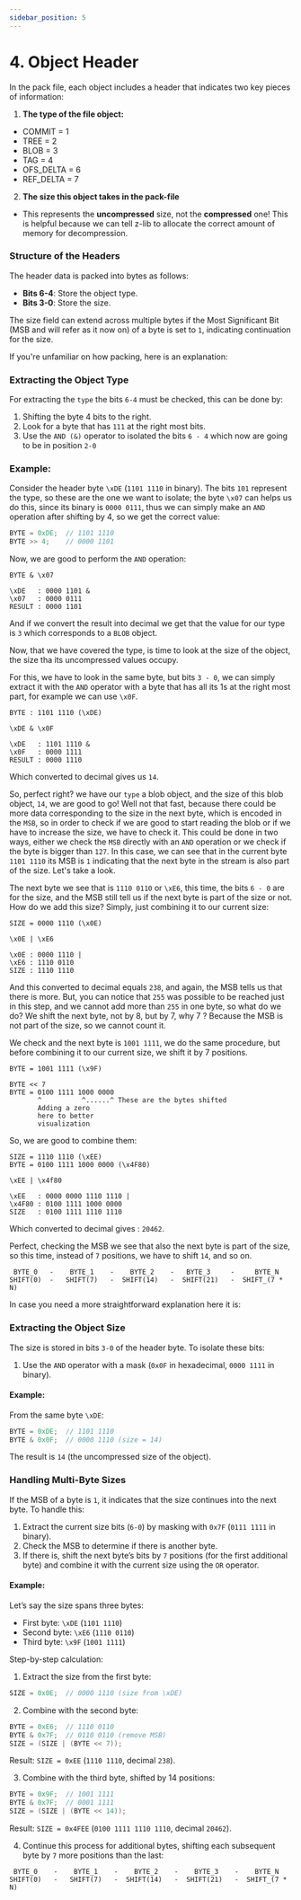 ```yaml
---
sidebar_position: 5
---
```


# 4. Object Header

<div class="justified-text">

In the pack file, each object includes a header that indicates two key pieces of information:

1. **The type of the file object:**
* COMMIT = 1
* TREE = 2
* BLOB = 3
* TAG = 4
* OFS_DELTA = 6
* REF_DELTA = 7

2. **The size this object takes in the pack-file**
* This represents the **uncompressed** size, not the **compressed** one! This is helpful because we can tell z-lib to allocate the correct amount of memory for
decompression.

### Structure of the Headers

The header data is packed into bytes as follows:
- **Bits 6-4**: Store the object type.
- **Bits 3-0**: Store the size.

The size field can extend across multiple bytes if the Most Significant Bit (MSB and
will refer as it now on) of a byte is set to `1`, indicating continuation for the size.

If you're unfamiliar on how packing, here is an explanation:

### Extracting the Object Type

For extracting the `type` the bits `6-4` must be checked, this can be done by:

1. Shifting the byte 4 bits to the right.
2. Look for a byte that has `111` at the right most bits.
3. Use the `AND (&)` operator to isolated the bits `6 - 4` which now are going to be in position `2-0`


### Example:

Consider the header byte `\xDE` (`1101 1110` in binary). The bits `101` represent the type, so these are the one we want to isolate; the byte `\x07` can helps us do this,
since its binary is `0000 0111`, thus we can simply make an `AND` operation after shifting by 4, so we get the correct value:

```cpp
BYTE = 0xDE;  // 1101 1110
BYTE >> 4;    // 0000 1101
```

Now, we are good to perform the `AND` operation:

```
BYTE & \x07

\xDE   : 0000 1101 &
\x07   : 0000 0111
RESULT : 0000 1101
```

And if we convert the result into decimal we get that the value for our type is `3` which corresponds to a `BLOB` object.

Now, that we have covered the type, is time to look at the size of the object, the size tha its uncompressed values occupy.

For this, we have to look in the same byte, but bits `3 - 0`, we can simply extract it with the `AND` operator with a byte that has all its 1s at the right most part, for example we can use `\x0F`.

```
BYTE : 1101 1110 (\xDE)

\xDE & \x0F

\xDE   : 1101 1110 &
\x0F   : 0000 1111
RESULT : 0000 1110
```

Which converted to decimal gives us `14`.

So, perfect right? we have our `type` a blob object, and the size of this blob object, `14`, we are good to go! Well not
that fast, because there could be more data corresponding to the size in the next byte, which is encoded in the `MSB`, so
in order to check if we are good to start reading the blob or if we have to increase the size, we have to check it. This
could be done in two ways, either we check the `MSB` directly with an `AND` operation or we check if the byte is bigger
than `127`. In this case, we can see that in the current byte `1101 1110` its MSB is `1` indicating that the next byte in
the stream is also part of the size. Let's take a look.

The next byte we see that is `1110 0110` or `\xE6`, this time, the bits `6 - 0` are for the size, and the MSB still tell
us if the next byte is part of the size or not. How do we add this size? Simply, just combining it to our current size:

```
SIZE = 0000 1110 (\x0E)

\x0E | \xE6

\x0E : 0000 1110 |
\xE6 : 1110 0110
SIZE : 1110 1110
```

And this converted to decimal equals `238`, and again, the MSB tells us that there is more. But, you can notice that
`255` was possible to be reached just in this step, and we cannot add more than `255` in one byte, so what do we do? We
shift the next byte, not by 8, but by 7, why 7 ? Because the MSB is not part of the size, so we cannot count it.

We check and the next byte is `1001 1111`, we do the same procedure, but before combining it to our current size, we shift
it by 7 positions.

```
BYTE = 1001 1111 (\x9F)

BYTE << 7
BYTE = 0100 1111 1000 0000
       ^          ^......^ These are the bytes shifted
       Adding a zero
       here to better
       visualization
```

So, we are good to combine them:

```
SIZE = 1110 1110 (\xEE)
BYTE = 0100 1111 1000 0000 (\x4F80)

\xEE | \x4f80

\xEE   : 0000 0000 1110 1110 |
\x4F80 : 0100 1111 1000 0000
SIZE   : 0100 1111 1110 1110
```

Which converted to decimal gives : `20462`.

Perfect, checking the MSB we see that also the next byte is part of the size, so this time, instead of `7` positions, we
have to shift `14`, and so on.

```
 BYTE_0   -    BYTE_1    -    BYTE_2    -   BYTE_3     -     BYTE_N
SHIFT(0)  -   SHIFT(7)   -  SHIFT(14)   -  SHIFT(21)   -  SHIFT_(7 * N)
```

In case you need a more straightforward explanation here it is:

### Extracting the Object Size

The size is stored in bits `3-0` of the header byte. To isolate these bits:
1. Use the `AND` operator with a mask (`0x0F` in hexadecimal, `0000 1111` in binary).

#### Example:

From the same byte `\xDE`:

```cpp
BYTE = 0xDE;  // 1101 1110
BYTE & 0x0F;  // 0000 1110 (size = 14)
```

The result is `14` (the uncompressed size of the object).

### Handling Multi-Byte Sizes

If the MSB of a byte is `1`, it indicates that the size continues into the next byte. To handle this:
1. Extract the current size bits (`6-0`) by masking with `0x7F` (`0111 1111` in binary).
2. Check the MSB to determine if there is another byte.
3. If there is, shift the next byte’s bits by `7` positions (for the first additional byte) and combine it with the current size using the `OR` operator.

#### Example:

Let’s say the size spans three bytes:
- First byte: `\xDE` (`1101 1110`)
- Second byte: `\xE6` (`1110 0110`)
- Third byte: `\x9F` (`1001 1111`)

Step-by-step calculation:

1. Extract the size from the first byte:

```cpp
SIZE = 0x0E;  // 0000 1110 (size from \xDE)
```

2. Combine with the second byte:

```cpp
BYTE = 0xE6;  // 1110 0110
BYTE & 0x7F;  // 0110 0110 (remove MSB)
SIZE = (SIZE | (BYTE << 7));
```

Result: `SIZE = 0xEE` (`1110 1110`, decimal `238`).

3. Combine with the third byte, shifted by 14 positions:

```cpp
BYTE = 0x9F;  // 1001 1111
BYTE & 0x7F;  // 0001 1111
SIZE = (SIZE | (BYTE << 14));
```

Result: `SIZE = 0x4FEE` (`0100 1111 1110 1110`, decimal `20462`).

4. Continue this process for additional bytes, shifting each subsequent byte by `7` more positions than the last:

```
 BYTE_0    -    BYTE_1    -    BYTE_2    -    BYTE_3    -    BYTE_N
SHIFT(0)   -   SHIFT(7)   -  SHIFT(14)   -  SHIFT(21)   -  SHIFT_(7 * N)
```

</div>
